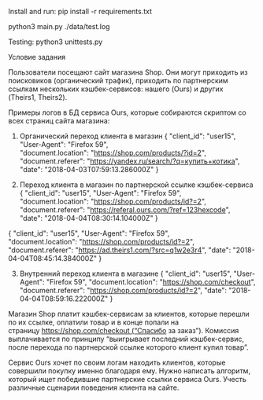 
Install and run:
pip install -r requirements.txt

python3 main.py ./data/test.log

Testing:
python3 unittests.py





Условие задания

Пользователи посещают сайт магазина Shop. Они могут приходить из поисковиков (органический трафик), приходить по партнерским ссылкам нескольких кэшбек-сервисов: нашего (Ours) и других (Theirs1, Theirs2). 

Примеры логов в БД сервиса Ours, которые собираются скриптом со всех страниц сайта магазина:
1) Органический переход клиента в магазин
{
	"client_id": "user15",
"User-Agent": "Firefox 59",
	"document.location": "https://shop.com/products/?id=2",
	"document.referer": "https://yandex.ru/search/?q=купить+котика",
	"date": "2018-04-03T07:59:13.286000Z"
}

2) Переход клиента в магазин по партнерской ссылке кэшбек-сервиса
{
	"client_id": "user15",
	"User-Agent": "Firefox 59",
	"document.location": "https://shop.com/products/id?=2",
	"document.referer": "https://referal.ours.com/?ref=123hexcode",
	"date": "2018-04-04T08:30:14.104000Z"
}

{
	"client_id": "user15",
	"User-Agent": "Firefox 59",
	"document.location": "https://shop.com/products/id?=2",
	"document.referer": "https://ad.theirs1.com/?src=q1w2e3r4",
	"date": "2018-04-04T08:45:14.384000Z"
}

3) Внутренний переход клиента в магазине
{
	"client_id": "user15",
	"User-Agent": "Firefox 59",
	"document.location": "https://shop.com/checkout",
	"document.referer": "https://shop.com/products/id?=2",
	"date": "2018-04-04T08:59:16.222000Z"
}

Магазин Shop платит кэшбек-сервисам за клиентов, которые перешли по их ссылке, оплатили товар и в конце попали на страницу https://shop.com/checkout (“Спасибо за заказ”). Комиссия выплачивается по принципу “выигрывает последний кэшбек-сервис, после перехода по партнерской ссылке которого клиент купил товар”.

Сервис Ours хочет по своим логам находить клиентов, которые совершили покупку именно благодаря ему. Нужно написать алгоритм, который ищет победившие партнерские ссылки сервиса Ours. Учесть различные сценарии поведения клиента на сайте.

